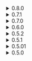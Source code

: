<details>
<summary>0.8.0 </summary>

* Minor performance improvements.
* Fixed issue where loaded modded character didn't use correct move style on character select screen.
* Added option to allow modded characters to blink. Set canBlink to true in your ModdedCharacterConstructor to use it.
	* _This is not a magic solution where you set it and it will just work. You will need to setup Shape keys (or blend shapes as Unity calls them) in Blender or your modelling software of choice. Base game characters that can blink use two meshes with open and closed eyes and then scale them from 0 to 100 and in reverse for blinking. This feature is not tested, but should be fairly straightforward to implement if you have experience with shape keys._
* Removed save warning from mod page.
	* _It has been almost two weeks since initial release and I haven't got a single report of broken save file. So I am going to assume that saving works as intended and there is no risk of breaking your save file._
</details>

<details>
<summary>0.7.1 </summary>

* Fixed an issue where all AIs (and by extension SlowCrew players) were loaded as last played custom character.
</details>

<details>
<summary>0.7.0 </summary>

* Implemented save system.
	* The game now remembers last custom character played, all custom characters loadouts (outfit, ride, its skin), loads applied custom personal graffiti.
	* Saves can be found inside your Bepin config folder, inside CharacterAPISaves folder.
	* If you disable last modded character that you played as, you will be loaded as Red, while its graffiti will be replaced with Red's.
	* Completely disabling CharacterAPI will result in applied custom personal graffiti loaded as gray squares. This is something I might fix in the future, since currently custom graffiti are saved into main save, however, unlike with characters, game safely handles missing graffiti and loads replacement in a form of gray square.
	* Modded character saves are saved per save slot.
	* Characters are kept in save independant of if they are loaded or not as long as they have been saved, special config option is added to clear save file off them if you want, since their saves do take RAM.
	* Characters are indentified by their hash, that is made from combination of their name, outfit names, default outfit and ride.
		* _With this release all "major" planned features are complete. Once I get enough reports that things are stable I will do another code pass and release it as 1.0, after that updates will slow down considerably._
</details>

<details>
<summary>0.6.0 </summary>

* Implemented custom voice suppport.
	* _It is not as straightforward as I wish it would be, but the guide covers it and example plugin has everything you need._
</details>
<details>
<summary>0.5.2 </summary>

* Fixed currently played as modded character being selectable on dance pad.
	* _This comes with pretty decent refactor job, so while I tested everything that it afffects, you still might encounter a new crash. Please, report all crashes on github or in my DMs on discord._
* SlowCrew is not longer incompatible.
	* _SlopCrew now assignes modded characters as Red for everyone who don't have the mods. While you won't see other people using mods, at least you can now yourself play as modded character and be allowed to join AND not crash the server._
</details>
<details>
<summary>0.5.1 </summary>

* Fixed character list doubling every time you change character via dance pad.
* Made SlopCrew incompatible.
	* _Sadly, playing on SlopCrew with new characters added via CharacterAPI made everyone who don't have the mod crash their game. While SlopCrew added autokick for those players, I decided, for now, to just completely disable ChracterAPI if SlowCrew is present among mods. Once me and NotNite come up with a solution we both agree on, mod will continue disabling itself in presence of SlowCrew._
* Fixed max outfits check for new modded character being incorrect.
</details>
<details>
<summary>0.5.01 </summary>

* Readme fix because I love markdown.
</details>
<details>
<summary>0.5.0 </summary>

* Initial release
</details>